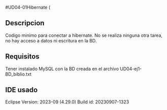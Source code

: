 #UD04-01Hibernate (

## Descripcion
Codigo minimo para conectar a hibernate. No se realiza ninguna otra tarea, no hay acceso a datos ni escritura en la BD.

## Requisitos
Tener instalado MySQL con la BD creada en el archivo UD04-ej1-BD_biblio.txt

## IDE usado
Eclipse
Version: 2023-09 (4.29.0)
Build id: 20230907-1323